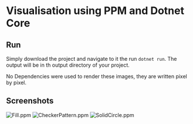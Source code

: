 # Visualisation using PPM and Dotnet Core

## Run
Simply download the project and navigate to it the run ```dotnet run```. 
The output will be in th output directory of your project.

No Dependencies were used to render these images, they are written pixel by pixel.


## Screenshots

![Fill.ppm](Screenshots/Fill.ppm?raw=true "Fill.ppm")
![CheckerPattern.ppm](Screenshots/CheckerPattern.ppm?raw=true "CheckerPattern.ppm")
![SolidCircle.ppm](Screenshots/SolidCircle.ppm?raw=true "SolidCircle.ppm")
